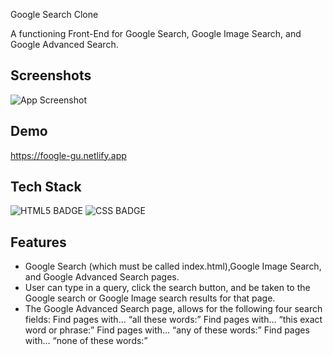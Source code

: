 Google Search Clone

A functioning Front-End for Google Search, Google Image Search, and Google Advanced Search.

## Screenshots

![App Screenshot](https://via.placeholder.com/468x300?text=App+Screenshot+Here)


## Demo

https://foogle-gu.netlify.app

## Tech Stack
![HTML5 BADGE](https://img.shields.io/static/v1?label=|&message=HTML5&color=03989E&style=plastic&logo=html5)  ![CSS BADGE](https://img.shields.io/static/v1?label=|&message=CSS3&color=03989e&style=plastic&logo=css3) 

## Features

- Google Search (which must be called index.html),Google Image Search, and Google Advanced Search pages.
- User can type in a query, click the search button, and be taken to the Google search or Google Image search results for that page.
- The Google Advanced Search page, allows for the following four search fields:
        Find pages with… “all these words:”
        Find pages with… “this exact word or phrase:”
        Find pages with… “any of these words:”
        Find pages with… “none of these words:”
